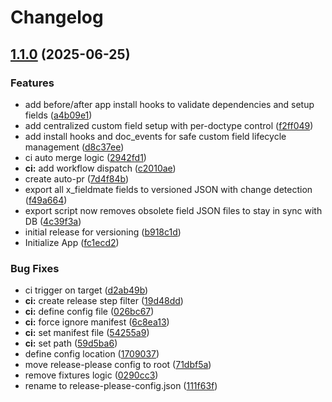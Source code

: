 # Changelog

## [1.1.0](https://github.com/digikwal/fieldmate/compare/v1.0.0...v1.1.0) (2025-06-25)


### Features

* add before/after app install hooks to validate dependencies and setup fields ([a4b09e1](https://github.com/digikwal/fieldmate/commit/a4b09e133321871046dd785c741b07f9d01072a9))
* add centralized custom field setup with per-doctype control ([f2ff049](https://github.com/digikwal/fieldmate/commit/f2ff04986d9309127bf9c182bed32bd646e8185e))
* add install hooks and doc_events for safe custom field lifecycle management ([d8c37ee](https://github.com/digikwal/fieldmate/commit/d8c37eede0a3f496441bac4fe537f9dde6c045f5))
* ci auto merge logic ([2942fd1](https://github.com/digikwal/fieldmate/commit/2942fd1a88dbf4048e7508351ddfaf31da27cd39))
* **ci:** add workflow dispatch ([c2010ae](https://github.com/digikwal/fieldmate/commit/c2010aecb7be118cfecadaf4ee0454f1aafef4de))
* create auto-pr ([7d4f84b](https://github.com/digikwal/fieldmate/commit/7d4f84b3ccc16830a490d05ba1bdc5decc33370a))
* export all x_fieldmate fields to versioned JSON with change detection ([f49a664](https://github.com/digikwal/fieldmate/commit/f49a664997ee159c0422c7ed5a55b604f80f8223))
* export script now removes obsolete field JSON files to stay in sync with DB ([4c39f3a](https://github.com/digikwal/fieldmate/commit/4c39f3a548df4cdce693b92386e810b580e73338))
* initial release for versioning ([b918c1d](https://github.com/digikwal/fieldmate/commit/b918c1dcb468dea89cb99564715edfd3badf59b0))
* Initialize App ([fc1ecd2](https://github.com/digikwal/fieldmate/commit/fc1ecd262257cbd5c1690cdb664e12508a87191a))


### Bug Fixes

* ci trigger on target ([d2ab49b](https://github.com/digikwal/fieldmate/commit/d2ab49bd35597ff2118e61afe1de2d13047b3891))
* **ci:** create release step filter ([19d48dd](https://github.com/digikwal/fieldmate/commit/19d48dd4d3b3d3676ed2bcbee321aa21b24a73d2))
* **ci:** define config file ([026bc67](https://github.com/digikwal/fieldmate/commit/026bc67fa0bbffcadff47340d53bdaec8cad00d3))
* **ci:** force ignore manifest ([6c8ea13](https://github.com/digikwal/fieldmate/commit/6c8ea132bd04da2ea71d1c848c4c06d1323693be))
* **ci:** set manifest file ([54255a9](https://github.com/digikwal/fieldmate/commit/54255a941978fed029500d0437533a63003e8cfe))
* **ci:** set path ([59d5ba6](https://github.com/digikwal/fieldmate/commit/59d5ba6213dd69ebf48f26c138ae52d3d16b11de))
* define config location ([1709037](https://github.com/digikwal/fieldmate/commit/1709037568d507c78601edb0e150330fc606afd8))
* move release-please config to root ([71dbf5a](https://github.com/digikwal/fieldmate/commit/71dbf5a24c7b0c153af9290da80e3910943c3e1c))
* remove fixtures logic ([0290cc3](https://github.com/digikwal/fieldmate/commit/0290cc3165daa243ed4a2e745830ef324da4ea00))
* rename to release-please-config.json ([111f63f](https://github.com/digikwal/fieldmate/commit/111f63f8fc3c8a61f3b6b5e4fb7b1515046abcc0))
